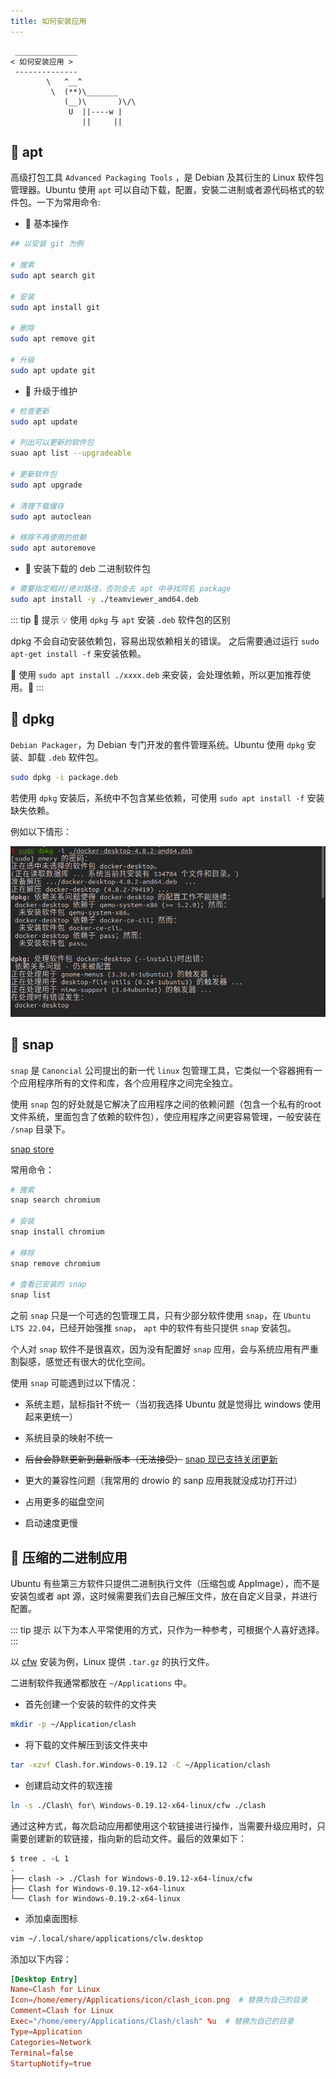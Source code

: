 ```yaml
---
title: 如何安装应用
---
```



```:no-line-numbers
 ______________
< 如何安装应用 >
 --------------
        \   ^__^
         \  (**)\_______
            (__)\       )\/\
             U  ||----w |
                ||     ||
```

## 🚗 apt

高级打包工具 `Advanced Packaging Tools` ，是 Debian 及其衍生的 Linux 软件包管理器。Ubuntu 使用 `apt` 可以自动下载，配置，安裝二进制或者源代码格式的软件包。一下为常用命令:


- 🧩 基本操作

```sh
## 以安装 git 为例

# 搜索
sudo apt search git

# 安装
sudo apt install git

# 删除
sudo apt remove git

# 升级
sudo apt update git
```

- 🧩 升级于维护

```sh
# 检查更新
sudo apt update

# 列出可以更新的软件包
suao apt list --upgradeable

# 更新软件包
sudo apt upgrade

# 清理下载缓存
sudo apt autoclean

# 移除不再使用的依赖
sudo apt autoremove
```

- 🧩 安装下载的 deb 二进制软件包

```sh
# 需要指定相对/绝对路径，否则会去 apt 中寻找同名 package
sudo apt install -y ./teamviewer_amd64.deb
```

::: tip 📝 提示
💡 使用 `dpkg` 与 `apt` 安装 `.deb` 软件包的区别

dpkg 不会自动安装依赖包，容易出现依赖相关的错误。 之后需要通过运行 `sudo apt-get install -f` 来安装依赖。

🌟 使用 `sudo apt install ./xxxx.deb` 来安装，会处理依赖，所以更加推荐使用。🙋
:::

## 🚕 dpkg

`Debian Packager`，为 Debian 专门开发的套件管理系统。Ubuntu 使用 `dpkg` 安装、卸载 `.deb` 软件包。

```sh
sudo dpkg -i package.deb
```

若使用 `dpkg` 安装后，系统中不包含某些依赖，可使用 `sudo apt install -f` 安装缺失依赖。

例如以下情形：


![dpkg-error](/images/docs/guide/base/dpkg-error.png)







## 🚙 snap

`snap` 是 `Canoncial` 公司提出的新一代 `linux` 包管理工具，它类似一个容器拥有一个应用程序所有的文件和库，各个应用程序之间完全独立。

使用 `snap` 包的好处就是它解决了应用程序之间的依赖问题（包含一个私有的root文件系统，里面包含了依赖的软件包），使应用程序之间更容易管理，一般安装在 `/snap` 目录下。

[snap store](https://snapcraft.io/store)

常用命令：

```sh
# 搜索
snap search chromium

# 安装
snap install chromium

# 移除
snap remove chromium

# 查看已安装的 snap
snap list
```

之前 `snap` 只是一个可选的包管理工具，只有少部分软件使用 `snap`，在 `Ubuntu LTS 22.04`，已经开始强推 `snap`， `apt` 中的软件有些只提供 `snap` 安装包。

个人对 `snap` 软件不是很喜欢，因为没有配置好 `snap` 应用，会与系统应用有严重割裂感，感觉还有很大的优化空间。

使用 `snap` 可能遇到过以下情况：

- 系统主题，鼠标指针不统一（当初我选择 Ubuntu 就是觉得比 windows 使用起来更统一）

- 系统目录的映射不统一

- ~~后台会静默更新到最新版本（无法接受）~~ [snap 现已支持关闭更新](https://www.oschina.net/news/218046/ubuntu-stop-snap-updates)

- 更大的兼容性问题（我常用的 drowio 的 sanp 应用我就没成功打开过）

- 占用更多的磁盘空间

- 启动速度更慢



## 🚌 压缩的二进制应用

Ubuntu 有些第三方软件只提供二进制执行文件（压缩包或 AppImage），而不是安装包或者 apt 源，这时候需要我们去自己解压文件，放在自定义目录，并进行配置。

::: tip 提示
以下为本人平常使用的方式，只作为一种参考，可根据个人喜好选择。
:::

以 [cfw](https://github.com/Fndroid/clash_for_windows_pkg/releases) 安装为例，Linux 提供 `.tar.gz` 的执行文件。

二进制软件我通常都放在 `~/Applications` 中。

- 首先创建一个安装的软件的文件夹

```sh
mkdir -p ~/Application/clash
```

- 将下载的文件解压到该文件夹中

```sh
tar -xzvf Clash.for.Windows-0.19.12 -C ~/Application/clash
```

- 创建启动文件的软连接

```sh
ln -s ./Clash\ for\ Windows-0.19.12-x64-linux/cfw ./clash
```

通过这种方式，每次启动应用都使用这个软链接进行操作，当需要升级应用时，只需要创建新的软链接，指向新的启动文件。最后的效果如下：

```
$ tree . -L 1
.
├── clash -> ./Clash for Windows-0.19.12-x64-linux/cfw
├── Clash for Windows-0.19.12-x64-linux
└── Clash for Windows-0.19.2-x64-linux
```

- 添加桌面图标

```sh
vim ~/.local/share/applications/clw.desktop
```

添加以下内容：

```conf
[Desktop Entry]
Name=Clash for Linux
Icon=/home/emery/Applications/icon/clash_icon.png  # 替换为自己的目录
Comment=Clash for Linux
Exec="/home/emery/Applications/Clash/clash" %u  # 替换为自己的目录
Type=Application
Categories=Network
Terminal=false
StartupNotify=true
```
